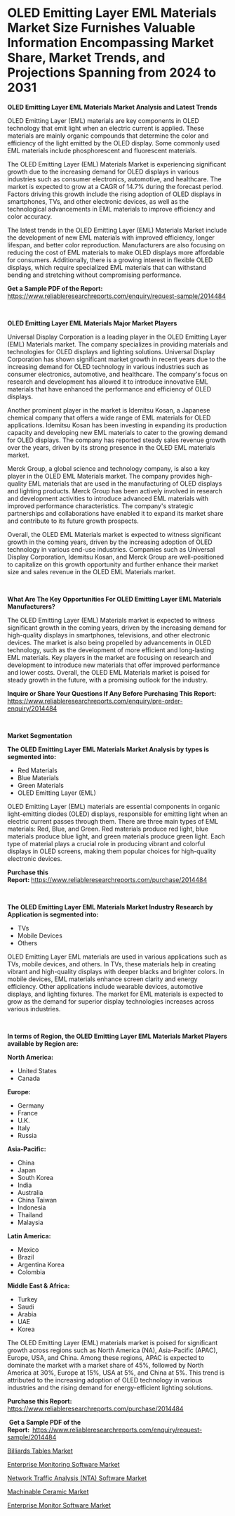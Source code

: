 <p><h1>OLED Emitting Layer EML Materials Market Size Furnishes Valuable Information Encompassing Market Share, Market Trends, and Projections Spanning from 2024 to 2031</h1></p><p><strong>OLED Emitting Layer EML Materials Market Analysis and Latest Trends</strong></p>
<p><p>OLED Emitting Layer (EML) materials are key components in OLED technology that emit light when an electric current is applied. These materials are mainly organic compounds that determine the color and efficiency of the light emitted by the OLED display. Some commonly used EML materials include phosphorescent and fluorescent materials.</p><p>The OLED Emitting Layer (EML) Materials Market is experiencing significant growth due to the increasing demand for OLED displays in various industries such as consumer electronics, automotive, and healthcare. The market is expected to grow at a CAGR of 14.7% during the forecast period. Factors driving this growth include the rising adoption of OLED displays in smartphones, TVs, and other electronic devices, as well as the technological advancements in EML materials to improve efficiency and color accuracy.</p><p>The latest trends in the OLED Emitting Layer (EML) Materials Market include the development of new EML materials with improved efficiency, longer lifespan, and better color reproduction. Manufacturers are also focusing on reducing the cost of EML materials to make OLED displays more affordable for consumers. Additionally, there is a growing interest in flexible OLED displays, which require specialized EML materials that can withstand bending and stretching without compromising performance.</p></p>
<p><strong>Get a Sample PDF of the Report:&nbsp;</strong> <a href="https://www.reliableresearchreports.com/enquiry/request-sample/2014484">https://www.reliableresearchreports.com/enquiry/request-sample/2014484</a></p>
<p>&nbsp;</p>
<p><strong>OLED Emitting Layer EML Materials Major Market Players</strong></p>
<p><p>Universal Display Corporation is a leading player in the OLED Emitting Layer (EML) Materials market. The company specializes in providing materials and technologies for OLED displays and lighting solutions. Universal Display Corporation has shown significant market growth in recent years due to the increasing demand for OLED technology in various industries such as consumer electronics, automotive, and healthcare. The company's focus on research and development has allowed it to introduce innovative EML materials that have enhanced the performance and efficiency of OLED displays.</p><p>Another prominent player in the market is Idemitsu Kosan, a Japanese chemical company that offers a wide range of EML materials for OLED applications. Idemitsu Kosan has been investing in expanding its production capacity and developing new EML materials to cater to the growing demand for OLED displays. The company has reported steady sales revenue growth over the years, driven by its strong presence in the OLED EML materials market.</p><p>Merck Group, a global science and technology company, is also a key player in the OLED EML Materials market. The company provides high-quality EML materials that are used in the manufacturing of OLED displays and lighting products. Merck Group has been actively involved in research and development activities to introduce advanced EML materials with improved performance characteristics. The company's strategic partnerships and collaborations have enabled it to expand its market share and contribute to its future growth prospects.</p><p>Overall, the OLED EML Materials market is expected to witness significant growth in the coming years, driven by the increasing adoption of OLED technology in various end-use industries. Companies such as Universal Display Corporation, Idemitsu Kosan, and Merck Group are well-positioned to capitalize on this growth opportunity and further enhance their market size and sales revenue in the OLED EML Materials market.</p></p>
<p>&nbsp;</p>
<p><strong>What Are The Key Opportunities For OLED Emitting Layer EML Materials Manufacturers?</strong></p>
<p><p>The OLED Emitting Layer (EML) Materials market is expected to witness significant growth in the coming years, driven by the increasing demand for high-quality displays in smartphones, televisions, and other electronic devices. The market is also being propelled by advancements in OLED technology, such as the development of more efficient and long-lasting EML materials. Key players in the market are focusing on research and development to introduce new materials that offer improved performance and lower costs. Overall, the OLED EML Materials market is poised for steady growth in the future, with a promising outlook for the industry.</p></p>
<p><strong>Inquire or Share Your Questions If Any Before Purchasing This Report:</strong> <a href="https://www.reliableresearchreports.com/enquiry/pre-order-enquiry/2014484">https://www.reliableresearchreports.com/enquiry/pre-order-enquiry/2014484</a></p>
<p>&nbsp;</p>
<p><strong>Market Segmentation</strong></p>
<p><strong>The OLED Emitting Layer EML Materials Market Analysis by types is segmented into:</strong></p>
<p><ul><li>Red Materials</li><li>Blue Materials</li><li>Green Materials</li><li>OLED Emitting Layer (EML)</li></ul></p>
<p><p>OLED Emitting Layer (EML) materials are essential components in organic light-emitting diodes (OLED) displays, responsible for emitting light when an electric current passes through them. There are three main types of EML materials: Red, Blue, and Green. Red materials produce red light, blue materials produce blue light, and green materials produce green light. Each type of material plays a crucial role in producing vibrant and colorful displays in OLED screens, making them popular choices for high-quality electronic devices.</p></p>
<p><strong>Purchase this Report:&nbsp;</strong><a href="https://www.reliableresearchreports.com/purchase/2014484">https://www.reliableresearchreports.com/purchase/2014484</a></p>
<p>&nbsp;</p>
<p><strong>The OLED Emitting Layer EML Materials Market Industry Research by Application is segmented into:</strong></p>
<p><ul><li>TVs</li><li>Mobile Devices</li><li>Others</li></ul></p>
<p><p>OLED Emitting Layer EML materials are used in various applications such as TVs, mobile devices, and others. In TVs, these materials help in creating vibrant and high-quality displays with deeper blacks and brighter colors. In mobile devices, EML materials enhance screen clarity and energy efficiency. Other applications include wearable devices, automotive displays, and lighting fixtures. The market for EML materials is expected to grow as the demand for superior display technologies increases across various industries.</p></p>
<p>&nbsp;</p>
<p><strong>In terms of Region, the OLED Emitting Layer EML Materials Market Players available by Region are:</strong></p>
<p>
    <p> <strong> North America: </strong>
        <ul>
            <li>United States</li>
            <li>Canada</li>
        </ul>
        </p> 
    <p> <strong> Europe: </strong>
        <ul>
            <li>Germany</li>
            <li>France</li>
            <li>U.K.</li>
            <li>Italy</li>
            <li>Russia</li>
        </ul>
        </p> 
    <p> <strong> Asia-Pacific: </strong>
        <ul>
            <li>China</li>
            <li>Japan</li>
            <li>South Korea</li>
            <li>India</li>
            <li>Australia</li>
            <li>China Taiwan</li>
            <li>Indonesia</li>
            <li>Thailand</li>
            <li>Malaysia</li>
        </ul>
        </p> 
    <p> <strong> Latin America: </strong>
        <ul>
            <li>Mexico</li>
            <li>Brazil</li>
            <li>Argentina Korea</li>
            <li>Colombia</li>
        </ul>
        </p> 
    <p> <strong> Middle East & Africa: </strong>
        <ul>
            <li>Turkey</li>
            <li>Saudi</li>
            <li>Arabia</li>
            <li>UAE</li>
            <li>Korea</li>
        </ul>
    </p>
    </p>
<p><p>The OLED Emitting Layer (EML) materials market is poised for significant growth across regions such as North America (NA), Asia-Pacific (APAC), Europe, USA, and China. Among these regions, APAC is expected to dominate the market with a market share of 45%, followed by North America at 30%, Europe at 15%, USA at 5%, and China at 5%. This trend is attributed to the increasing adoption of OLED technology in various industries and the rising demand for energy-efficient lighting solutions.</p></p>
<p><strong>Purchase this Report: </strong><a href="https://www.reliableresearchreports.com/purchase/2014484">https://www.reliableresearchreports.com/purchase/2014484</a></p>
<p>&nbsp;<strong>Get a Sample PDF of the Report:&nbsp;&nbsp;</strong><a href="https://www.reliableresearchreports.com/enquiry/request-sample/2014484">https://www.reliableresearchreports.com/enquiry/request-sample/2014484</a></p>
<p><strong></strong></p>
<p><p><a href="https://view.publitas.com/reportprime-1/billiards-tables-market-size-evaluating-its-market-trends-growth-and-projections-2024-2031/">Billiards Tables Market</a></p><p><a href="https://gratis-rainforest-2ca.notion.site/Enterprise-Monitoring-Software-Market-Size-Share-Trends-Analysis-Report-By-Material-By-Type-By--aa364e0aa3514a68a1124be519cc85cc">Enterprise Monitoring Software Market</a></p><p><a href="https://metal-farmhouse-e95.notion.site/Network-Traffic-Analysis-NTA-Software-Market-Size-Market-Share-and-Global-Market-Analysis-Report--594cd10da5dc4ec498d2272191c71e43">Network Traffic Analysis (NTA) Software Market</a></p><p><a href="https://view.publitas.com/reportprime-1/machinable-ceramic-market-size-focuses-on-market-dynamics-in-depth-analysis-and-future-projections-of-its-market-forecasted-for-period-from-2024-to-2031/">Machinable Ceramic Market</a></p><p><a href="https://crocus-run-b5a.notion.site/Enterprise-Monitor-Software-Market-Size-and-Examines-its-Market-Scope-with-a-Primary-Focus-on-Grow-085b531865dc416f9bfd92386be51608">Enterprise Monitor Software Market</a></p></p>